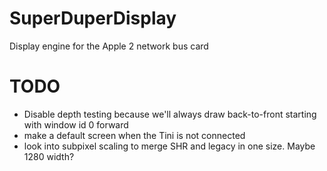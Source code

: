 # SuperDuperDisplay
Display engine for the Apple 2 network bus card

# TODO
- Disable depth testing because we'll always draw back-to-front starting with window id 0 forward
- make a default screen when the Tini is not connected
- look into subpixel scaling to merge SHR and legacy in one size. Maybe 1280 width?
